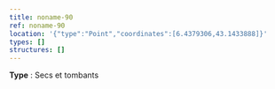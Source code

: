 ```yaml
---
title: noname-90
ref: noname-90
location: '{"type":"Point","coordinates":[6.4379306,43.1433888]}'
types: []
structures: []
---
```


**Type** : Secs et tombants  

